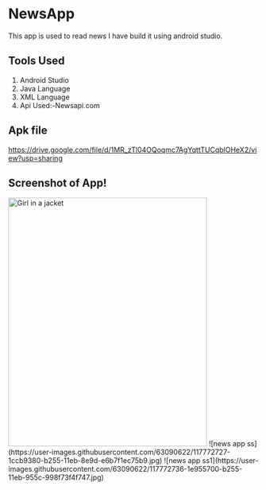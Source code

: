 # NewsApp
This app is used to read news I have build it using android studio.

## Tools Used
1. Android Studio
2. Java Language
3. XML Language
4. Api Used:-Newsapi.com 

## Apk file
https://drive.google.com/file/d/1MR_zTl04OQoqmc7AgYqttTUCqblOHeX2/view?usp=sharing

## Screenshot of App!

<img src="https://user-images.githubusercontent.com/63090622/117772727-1ccb9380-b255-11eb-8e9d-e6b7f1ec75b9.jpg" alt="Girl in a jacket" width="400" height="500">
![news app ss](https://user-images.githubusercontent.com/63090622/117772727-1ccb9380-b255-11eb-8e9d-e6b7f1ec75b9.jpg)
![news app ss1](https://user-images.githubusercontent.com/63090622/117772736-1e955700-b255-11eb-955c-998f73f4f747.jpg)
